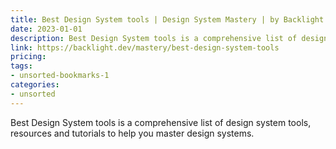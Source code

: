 ```yaml
---
title: Best Design System tools | Design System Mastery | by Backlight.dev
date: 2023-01-01
description: Best Design System tools is a comprehensive list of design system tools, resources and tutorials to help you master design systems.
link: https://backlight.dev/mastery/best-design-system-tools
pricing: 
tags: 
- unsorted-bookmarks-1 
categories: 
- unsorted 
---
```


Best Design System tools is a comprehensive list of design system tools, resources and tutorials to help you master design systems.
